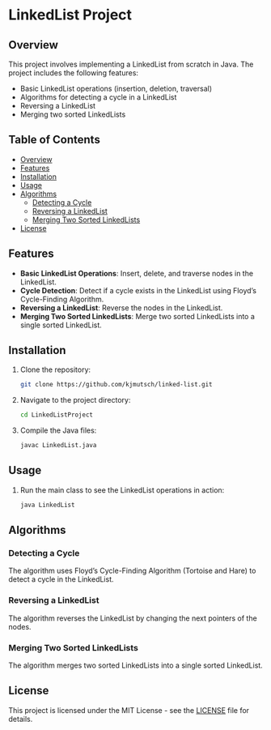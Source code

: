 # LinkedList Project
 
## Overview
This project involves implementing a LinkedList from scratch in Java. The project includes the following features:
- Basic LinkedList operations (insertion, deletion, traversal)
- Algorithms for detecting a cycle in a LinkedList
- Reversing a LinkedList
- Merging two sorted LinkedLists
 
## Table of Contents
- [Overview](#overview)
- [Features](#features)
- [Installation](#installation)
- [Usage](#usage)
- [Algorithms](#algorithms)
  - [Detecting a Cycle](#detecting-a-cycle)
  - [Reversing a LinkedList](#reversing-a-linkedlist)
  - [Merging Two Sorted LinkedLists](#merging-two-sorted-linkedlists)
- [License](#license)
 
## Features
- **Basic LinkedList Operations**: Insert, delete, and traverse nodes in the LinkedList.
- **Cycle Detection**: Detect if a cycle exists in the LinkedList using Floyd’s Cycle-Finding Algorithm.
- **Reversing a LinkedList**: Reverse the nodes in the LinkedList.
- **Merging Two Sorted LinkedLists**: Merge two sorted LinkedLists into a single sorted LinkedList.
 
## Installation
1. Clone the repository:
    ```sh
    git clone https://github.com/kjmutsch/linked-list.git
    ```
2. Navigate to the project directory:
    ```sh
    cd LinkedListProject
    ```
3. Compile the Java files:
    ```sh
    javac LinkedList.java
    ```
 
## Usage
1. Run the main class to see the LinkedList operations in action:
    ```sh
    java LinkedList
    ```
 
## Algorithms
 
### Detecting a Cycle
The algorithm uses Floyd’s Cycle-Finding Algorithm (Tortoise and Hare) to detect a cycle in the LinkedList.
 
### Reversing a LinkedList
The algorithm reverses the LinkedList by changing the next pointers of the nodes.
 
### Merging Two Sorted LinkedLists
The algorithm merges two sorted LinkedLists into a single sorted LinkedList.
 
## License
This project is licensed under the MIT License - see the [LICENSE](LICENSE) file for details.

